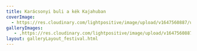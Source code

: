 ```yaml
---
title: Karácsonyi buli a kék Kajahuban
coverImage:
  - https://res.cloudinary.com/lightpositive/image/upload/v1647560887/uploads/Kar%C3%A1csonyi%20buli%20a%20k%C3%A9k%20Kajahuban/kajahu.jpg
galleryImages:
   - ,https://res.cloudinary.com/lightpositive/image/upload/v1647560887/uploads/Kar%C3%A1csonyi%20buli%20a%20k%C3%A9k%20Kajahuban/kajahu.jpg
layout: galleryLayout_festival.html
---
```

